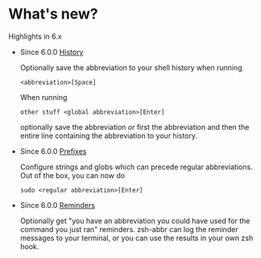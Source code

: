 # What's new?

Highlights in 6.x

- <Badge type="warning">Since 6.0.0</Badge> [History](./history.md)

    Optionally save the abbreviation to your shell history when running
    
    ```shell
    <abbreviation>[Space]
    ```

    When running 
    
    ```shell
    other stuff <global abbreviation>[Enter]
    ```

    optionally save the abbreviation _or_ first the abbreviation and then the entire line containing the abbreviation to your history.

- <Badge type="warning">Since 6.0.0</Badge> [Prefixes](./prefixes.md)

    Configure strings and globs which can precede regular abbreviations. Out of the box, you can now do

    ```shell
    sudo <regular abbreviation>[Enter]
    ```

- <Badge type="warning">Since 6.0.0</Badge> [Reminders](./reminders.md)

    Optionally get "you have an abbreviation you could have used for the command you just ran" reminders. zsh-abbr can log the reminder messages to your terminal, or you can use the results in your own zsh hook.
